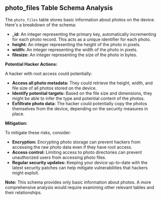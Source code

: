 ##  photo_files Table Schema Analysis 

The `photo_files` table stores basic information about photos on the device. Here's a breakdown of the schema:

* **_id:**  An integer representing the primary key, automatically incrementing for each photo record. This acts as a unique identifier for each photo.
* **height:**  An integer representing the height of the photo in pixels. 
* **width:** An integer representing the width of the photo in pixels. 
* **filesize:** An integer representing the size of the photo in bytes.

**Potential Hacker Actions:**

A hacker with root access could potentially:

* **Access all photo metadata:** They could retrieve the height, width, and file size of all photos stored on the device.
* **Identify potential targets:** Based on the file size and dimensions, they might be able to infer the type and potential content of the photos. 
* **Exfiltrate photo data:** The hacker could potentially copy the photos themselves from the device, depending on the security measures in place.

**Mitigation:**

To mitigate these risks, consider:

* **Encryption:** Encrypting photo storage can prevent hackers from accessing the raw photo data even if they have root access.
* **Access control:** Limiting access to photo directories can prevent unauthorized users from accessing photo files.
* **Regular security updates:** Keeping your device up-to-date with the latest security patches can help mitigate vulnerabilities that hackers might exploit. 

**Note:** This schema provides only basic information about photos. A more comprehensive analysis would require examining other relevant tables and their relationships.
